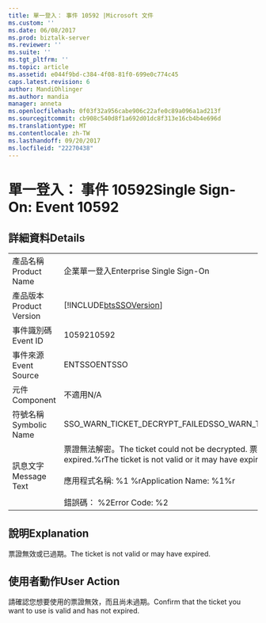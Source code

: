 ```yaml
---
title: 單一登入： 事件 10592 |Microsoft 文件
ms.custom: ''
ms.date: 06/08/2017
ms.prod: biztalk-server
ms.reviewer: ''
ms.suite: ''
ms.tgt_pltfrm: ''
ms.topic: article
ms.assetid: e044f9bd-c384-4f08-81f0-699e0c774c45
caps.latest.revision: 6
author: MandiOhlinger
ms.author: mandia
manager: anneta
ms.openlocfilehash: 0f03f32a956cabe906c22afe0c89a096a1ad213f
ms.sourcegitcommit: cb908c540d8f1a692d01dc8f313e16cb4b4e696d
ms.translationtype: MT
ms.contentlocale: zh-TW
ms.lasthandoff: 09/20/2017
ms.locfileid: "22270438"
---
```

# <a name="single-sign-on-event-10592"></a><span data-ttu-id="0bb73-102">單一登入： 事件 10592</span><span class="sxs-lookup"><span data-stu-id="0bb73-102">Single Sign-On: Event 10592</span></span>
## <a name="details"></a><span data-ttu-id="0bb73-103">詳細資料</span><span class="sxs-lookup"><span data-stu-id="0bb73-103">Details</span></span>  
  
|||  
|-|-|  
|<span data-ttu-id="0bb73-104">產品名稱</span><span class="sxs-lookup"><span data-stu-id="0bb73-104">Product Name</span></span>|<span data-ttu-id="0bb73-105">企業單一登入</span><span class="sxs-lookup"><span data-stu-id="0bb73-105">Enterprise Single Sign-On</span></span>|  
|<span data-ttu-id="0bb73-106">產品版本</span><span class="sxs-lookup"><span data-stu-id="0bb73-106">Product Version</span></span>|[!INCLUDE[btsSSOVersion](../includes/btsssoversion-md.md)]|  
|<span data-ttu-id="0bb73-107">事件識別碼</span><span class="sxs-lookup"><span data-stu-id="0bb73-107">Event ID</span></span>|<span data-ttu-id="0bb73-108">10592</span><span class="sxs-lookup"><span data-stu-id="0bb73-108">10592</span></span>|  
|<span data-ttu-id="0bb73-109">事件來源</span><span class="sxs-lookup"><span data-stu-id="0bb73-109">Event Source</span></span>|<span data-ttu-id="0bb73-110">ENTSSO</span><span class="sxs-lookup"><span data-stu-id="0bb73-110">ENTSSO</span></span>|  
|<span data-ttu-id="0bb73-111">元件</span><span class="sxs-lookup"><span data-stu-id="0bb73-111">Component</span></span>|<span data-ttu-id="0bb73-112">不適用</span><span class="sxs-lookup"><span data-stu-id="0bb73-112">N/A</span></span>|  
|<span data-ttu-id="0bb73-113">符號名稱</span><span class="sxs-lookup"><span data-stu-id="0bb73-113">Symbolic Name</span></span>|<span data-ttu-id="0bb73-114">SSO_WARN_TICKET_DECRYPT_FAILED</span><span class="sxs-lookup"><span data-stu-id="0bb73-114">SSO_WARN_TICKET_DECRYPT_FAILED</span></span>|  
|<span data-ttu-id="0bb73-115">訊息文字</span><span class="sxs-lookup"><span data-stu-id="0bb73-115">Message Text</span></span>|<span data-ttu-id="0bb73-116">票證無法解密。</span><span class="sxs-lookup"><span data-stu-id="0bb73-116">The ticket could not be decrypted.</span></span> <span data-ttu-id="0bb73-117">票證無效，或它可能已經 expired.%r</span><span class="sxs-lookup"><span data-stu-id="0bb73-117">The ticket is not valid or it may have expired.%r</span></span><br /><br /> <span data-ttu-id="0bb73-118">應用程式名稱: %1 %r</span><span class="sxs-lookup"><span data-stu-id="0bb73-118">Application Name: %1%r</span></span><br /><br /> <span data-ttu-id="0bb73-119">錯誤碼： %2</span><span class="sxs-lookup"><span data-stu-id="0bb73-119">Error Code: %2</span></span>|  
  
## <a name="explanation"></a><span data-ttu-id="0bb73-120">說明</span><span class="sxs-lookup"><span data-stu-id="0bb73-120">Explanation</span></span>  
 <span data-ttu-id="0bb73-121">票證無效或已過期。</span><span class="sxs-lookup"><span data-stu-id="0bb73-121">The ticket is not valid or may have expired.</span></span>  
  
## <a name="user-action"></a><span data-ttu-id="0bb73-122">使用者動作</span><span class="sxs-lookup"><span data-stu-id="0bb73-122">User Action</span></span>  
 <span data-ttu-id="0bb73-123">請確認您想要使用的票證無效，而且尚未過期。</span><span class="sxs-lookup"><span data-stu-id="0bb73-123">Confirm that the ticket you want to use is valid and has not expired.</span></span>
